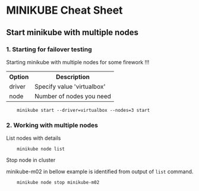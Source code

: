 # MINIKUBE Cheat Sheet

## Start minikube with multiple nodes

### 1. Starting for failover testing

Starting minikube with multiple nodes for some firework !!!

<table>
    <tr>
        <th>Option</th>
        <th>Description</th>
    </tr>
    <tr>
        <td>driver</td>
        <td>Specify value 'virtualbox'</td>
    </tr>
    <tr>
        <td>node</td>
        <td>Number of nodes you need</td>
    </tr>
</table>

```shell
    minikube start --driver=virtualbox --nodes=3 start
```

### 2. Working with multiple nodes

List nodes with details

```shell
    minikube node list
```

Stop node in cluster

minikube-m02 in bellow example is identified from output of `list` command.

```shell
    minikube node stop minikube-m02
```